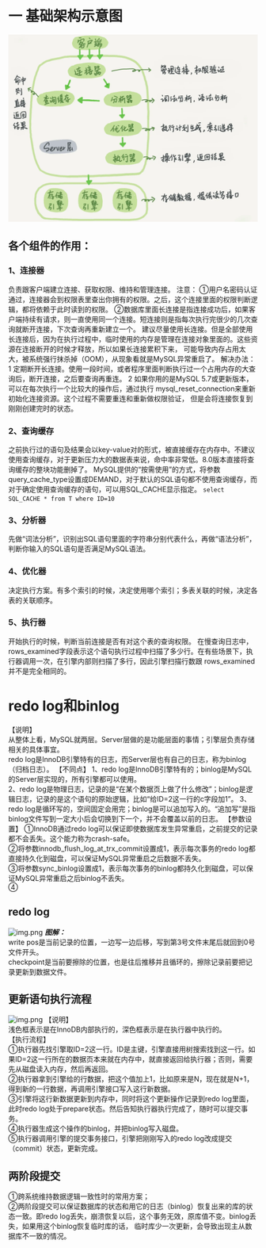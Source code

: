 # 一 基础架构示意图

![img.png](images/mysql基础架构.png)

## 各个组件的作用：

### 1、连接器

负责跟客户端建立连接、获取权限、维持和管理连接。 注意： ①用户名密码认证通过，连接器会到权限表里查出你拥有的权限。之后，这个连接里面的权限判断逻辑，都将依赖于此时读到的权限。
②数据库里面长连接是指连接成功后，如果客户端持续有请求，则一直使用同一个连接。短连接则是指每次执行完很少的几次查询就断开连接，下次查询再重新建立一个。
建议尽量使用长连接。但是全部使用长连接后，因为在执行过程中，临时使用的内存是管理在连接对象里面的。这些资源在连接断开的时候才释放，所以如果长连接累积下来， 可能导致内存占用太大，被系统强行抹杀掉（OOM），从现象看就是MySQL异常重启了。
解决办法： 1 定期断开长连接。使用一段时间，或者程序里面判断执行过一个占用内存的大查询后，断开连接，之后要查询再重连。 2 如果你用的是MySQL 5.7或更新版本，可以在每次执行一个比较大的操作后，通过执行
mysql_reset_connection来重新初始化连接资源。这个过程不需要重连和重新做权限验证， 但是会将连接恢复到刚刚创建完时的状态。

### 2、查询缓存

之前执行过的语句及结果会以key-value对的形式，被直接缓存在内存中。不建议使用查询缓存，对于更新压力大的数据表来说，命中率非常低。8.0版本直接将查询缓存的整块功能删掉了。
MySQL提供的“按需使用”的方式，将参数query_cache_type设置成DEMAND，对于默认的SQL语句都不使用查询缓存，而对于确定使用查询缓存的语句，可以用SQL_CACHE显示指定。
```select SQL_CACHE * from T where ID=10```

### 3、分析器

先做“词法分析”，识别出SQL语句里面的字符串分别代表什么，再做“语法分析”，判断你输入的SQL语句是否满足MySQL语法。

### 4、优化器

决定执行方案。有多个索引的时候，决定使用哪个索引；多表关联的时候，决定各表的关联顺序。

### 5、执行器

开始执行的时候，判断当前连接是否有对这个表的查询权限。 在慢查询日志中，rows_examined字段表示这个语句执行过程中扫描了多少行。在有些场景下，执行器调用一次，在引擎内部则扫描了多行，因此引擎扫描行数跟
rows_examined并不是完全相同的。

# redo log和binlog

【说明】  
从整体上看，MySQL就两层。Server层做的是功能层面的事情；引擎层负责存储相关的具体事宜。  
redo log是InnoDB引擎特有的日志，而Server层也有自己的日志，称为binlog（归档日志）。 【不同点】 1、redo log是InnoDB引擎特有的；binlog是MySQL的Server层实现的，所有引擎都可以使用。  
2、redo log是物理日志，记录的是“在某个数据页上做了什么修改”；binlog是逻辑日志，记录的是这个语句的原始逻辑，比如“给ID=2这一行的c字段加1”。 3、redo
log是循环写的，空间固定会用完；binlog是可以追加写入的。“追加写”是指binlog文件写到一定大小后会切换到下一个，并不会覆盖以前的日志。 【参数设置】 ①InnoDB通过redo
log可以保证即使数据库发生异常重启，之前提交的记录都不会丢失。这个能力称为crash-safe。  
②将参数innodb_flush_log_at_trx_commit设置成1，表示每次事务的redo log都直接持久化到磁盘，可以保证MySQL异常重启之后数据不丢失。  
③将参数sync_binlog设置成1，表示每次事务的binlog都持久化到磁盘，可以保证MySQL异常重启之后binlog不丢失。  
④

## redo log

![img.png](images/redolog日志图.png)
***图解：***  
write pos是当前记录的位置，一边写一边后移，写到第3号文件末尾后就回到0号文件开头。  
checkpoint是当前要擦除的位置，也是往后推移并且循环的，擦除记录前要把记录更新到数据文件。

## 更新语句执行流程

![img.png](images/mysql更新语句执行流程.png)
【说明】  
浅色框表示是在InnoDB内部执行的，深色框表示是在执行器中执行的。  
【执行流程】  
①执行器先找引擎取ID=2这一行。ID是主键，引擎直接用树搜索找到这一行。如果ID=2这一行所在的数据页本来就在内存中，就直接返回给执行器；否则，需要先从磁盘读入内存，然后再返回。  
②执行器拿到引擎给的行数据，把这个值加上1，比如原来是N，现在就是N+1，得到新的一行数据，再调用引擎接口写入这行新数据。  
③引擎将这行新数据更新到内存中，同时将这个更新操作记录到redo log里面，此时redo log处于prepare状态。然后告知执行器执行完成了，随时可以提交事务。  
④执行器生成这个操作的binlog，并把binlog写入磁盘。  
⑤执行器调用引擎的提交事务接口，引擎把刚刚写入的redo log改成提交（commit）状态，更新完成。

## 两阶段提交

①跨系统维持数据逻辑一致性时的常用方案；  
②两阶段提交可以保证数据库的状态和用它的日志（binlog）恢复出来的库的状态一致。即redo log丢失，崩溃恢复以后，这个事务无效，原库值不变。binlog丢失，如果用这个binlog恢复临时库的话，
临时库少一次更新，会导致出现主从数据库不一致的情况。



